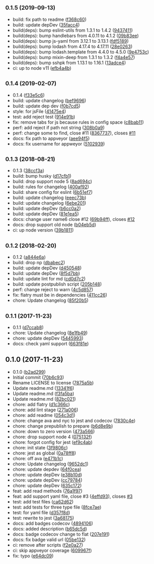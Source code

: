 ## <small>0.1.5 (2019-09-13)</small>

* build: fix path to readme ([f368c60](https://github.com/Scrum/get-cff/commit/f368c60))
* build: update depDev ([35facc4](https://github.com/Scrum/get-cff/commit/35facc4))
* build(deps): bump eslint-utils from 1.3.1 to 1.4.2 ([9437411](https://github.com/Scrum/get-cff/commit/9437411))
* build(deps): bump handlebars from 4.0.11 to 4.1.2 ([09b83ee](https://github.com/Scrum/get-cff/commit/09b83ee))
* build(deps): bump js-yaml from 3.12.1 to 3.13.1 ([fdf5189](https://github.com/Scrum/get-cff/commit/fdf5189))
* build(deps): bump lodash from 4.17.4 to 4.17.11 ([28e0263](https://github.com/Scrum/get-cff/commit/28e0263))
* build(deps): bump lodash.template from 4.4.0 to 4.5.0 ([9e4753c](https://github.com/Scrum/get-cff/commit/9e4753c))
* build(deps): bump mixin-deep from 1.3.1 to 1.3.2 ([f4a4e57](https://github.com/Scrum/get-cff/commit/f4a4e57))
* build(deps): bump sshpk from 1.13.1 to 1.16.1 ([13adce4](https://github.com/Scrum/get-cff/commit/13adce4))
* ci: up to node v11 ([efb4a4b](https://github.com/Scrum/get-cff/commit/efb4a4b))



## <small>0.1.4 (2019-02-07)</small>

* 0.1.4 ([f33e5c6](https://github.com/Scrum/get-cff/commit/f33e5c6))
* build: update changelog ([bef9696](https://github.com/Scrum/get-cff/commit/bef9696))
* build: update dep dev ([f0b7cd5](https://github.com/Scrum/get-cff/commit/f0b7cd5))
* style: for jsFile ([41475e4](https://github.com/Scrum/get-cff/commit/41475e4))
* test: add reject test ([914e91b](https://github.com/Scrum/get-cff/commit/914e91b))
* fix: remove tabs for js because rules in config space ([c8bab11](https://github.com/Scrum/get-cff/commit/c8bab11))
* perf: add reject if path not string ([308b0a9](https://github.com/Scrum/get-cff/commit/308b0a9))
* perf: change some to find, close #11 ([8367737](https://github.com/Scrum/get-cff/commit/8367737)), closes [#11](https://github.com/Scrum/get-cff/issues/11)
* docs: fix path to appveyor ([aee94f5](https://github.com/Scrum/get-cff/commit/aee94f5))
* docs: fix username for appweyor ([5102939](https://github.com/Scrum/get-cff/commit/5102939))



## <small>0.1.3 (2018-08-21)</small>

* 0.1.3 ([38ccf3a](https://github.com/Scrum/get-cff/commit/38ccf3a))
* build: bump husky ([d17cfb1](https://github.com/Scrum/get-cff/commit/d17cfb1))
* build: drop support node 5 ([8ad694c](https://github.com/Scrum/get-cff/commit/8ad694c))
* build: rules for changelog ([400af92](https://github.com/Scrum/get-cff/commit/400af92))
* build: share config for eslint ([6b51ef7](https://github.com/Scrum/get-cff/commit/6b51ef7))
* build: update changelog ([eeec73b](https://github.com/Scrum/get-cff/commit/eeec73b))
* build: update changelog ([6ebe201](https://github.com/Scrum/get-cff/commit/6ebe201))
* build: update depDev ([b6cc0a2](https://github.com/Scrum/get-cff/commit/b6cc0a2))
* build: update depDev ([81e1ea5](https://github.com/Scrum/get-cff/commit/81e1ea5))
* docs: change user name6 close #12 ([69b94ff](https://github.com/Scrum/get-cff/commit/69b94ff)), closes [#12](https://github.com/Scrum/get-cff/issues/12)
* docs: drop support old node ([b04eb5d](https://github.com/Scrum/get-cff/commit/b04eb5d))
* ci: up node version ([39b1811](https://github.com/Scrum/get-cff/commit/39b1811))



## <small>0.1.2 (2018-02-20)</small>

* 0.1.2 ([a844e6a](https://github.com/Scrum/get-cff/commit/a844e6a))
* build: drop np ([dbabec2](https://github.com/Scrum/get-cff/commit/dbabec2))
* build: update depDev ([d450548](https://github.com/Scrum/get-cff/commit/d450548))
* build: update depDev ([8f5d7bb](https://github.com/Scrum/get-cff/commit/8f5d7bb))
* build: update lint for md ([cd0d7c2](https://github.com/Scrum/get-cff/commit/cd0d7c2))
* build: update postpublish script ([205b148](https://github.com/Scrum/get-cff/commit/205b148))
* perf: change reject to warn ([4c5d857](https://github.com/Scrum/get-cff/commit/4c5d857))
* fix: flatry must be in dependencies ([411cc26](https://github.com/Scrum/get-cff/commit/411cc26))
* chore: Update changelog ([85f20b5](https://github.com/Scrum/get-cff/commit/85f20b5))



## <small>0.1.1 (2017-11-23)</small>

* 0.1.1 ([d7ccab8](https://github.com/Scrum/get-cff/commit/d7ccab8))
* chore: Update changelog ([8e1fb49](https://github.com/Scrum/get-cff/commit/8e1fb49))
* chore: update depDev ([5445993](https://github.com/Scrum/get-cff/commit/5445993))
* docs: check yaml support ([663f81e](https://github.com/Scrum/get-cff/commit/663f81e))



## 0.1.0 (2017-11-23)

* 0.1.0 ([b2ad299](https://github.com/Scrum/get-cff/commit/b2ad299))
* Initial commit ([70b6c93](https://github.com/Scrum/get-cff/commit/70b6c93))
* Rename LICENSE to license ([7875a5b](https://github.com/Scrum/get-cff/commit/7875a5b))
* Update readme.md ([13341f6](https://github.com/Scrum/get-cff/commit/13341f6))
* Update readme.md ([f3fa5ba](https://github.com/Scrum/get-cff/commit/f3fa5ba))
* Update readme.md ([82bc021](https://github.com/Scrum/get-cff/commit/82bc021))
* chore: add flatry ([d1c366c](https://github.com/Scrum/get-cff/commit/d1c366c))
* chore: add lint stage ([271a006](https://github.com/Scrum/get-cff/commit/271a006))
* chore: add readme ([054c3d1](https://github.com/Scrum/get-cff/commit/054c3d1))
* chore: change ava and nyc to jest and codecov ([7830c4e](https://github.com/Scrum/get-cff/commit/7830c4e))
* chore: change prepublish to prepare ([b6d8e9b](https://github.com/Scrum/get-cff/commit/b6d8e9b))
* chore: down to zero version ([473a566](https://github.com/Scrum/get-cff/commit/473a566))
* chore: drop support node 4 ([075132f](https://github.com/Scrum/get-cff/commit/075132f))
* chore: forgot config for jest ([ef9c4ab](https://github.com/Scrum/get-cff/commit/ef9c4ab))
* chore: init state ([3f9806c](https://github.com/Scrum/get-cff/commit/3f9806c))
* chore: jest as global ([0a78ff8](https://github.com/Scrum/get-cff/commit/0a78ff8))
* chore: off ava ([e471b1c](https://github.com/Scrum/get-cff/commit/e471b1c))
* chore: Update changelog ([9652dc1](https://github.com/Scrum/get-cff/commit/9652dc1))
* chore: update depdev ([64f0cea](https://github.com/Scrum/get-cff/commit/64f0cea))
* chore: update depDev ([e38b10d](https://github.com/Scrum/get-cff/commit/e38b10d))
* chore: update depDev ([cc79784](https://github.com/Scrum/get-cff/commit/cc79784))
* chore: update depDev ([635c172](https://github.com/Scrum/get-cff/commit/635c172))
* feat: add read methods ([76a1f97](https://github.com/Scrum/get-cff/commit/76a1f97))
* feat: add support yaml file, close #3 ([4effd93](https://github.com/Scrum/get-cff/commit/4effd93)), closes [#3](https://github.com/Scrum/get-cff/issues/3)
* test: add test files ([ca62d62](https://github.com/Scrum/get-cff/commit/ca62d62))
* test: add tests for three type file ([8fce7ae](https://github.com/Scrum/get-cff/commit/8fce7ae))
* test: for yaml file ([d357f8d](https://github.com/Scrum/get-cff/commit/d357f8d))
* test: rewrite to jest ([3a68175](https://github.com/Scrum/get-cff/commit/3a68175))
* docs: add badges codecov ([4894106](https://github.com/Scrum/get-cff/commit/4894106))
* docs: added description ([b65dc5d](https://github.com/Scrum/get-cff/commit/b65dc5d))
* docs: badge codecov change to flat ([207e191](https://github.com/Scrum/get-cff/commit/207e191))
* docs: fix badge valid url ([05be132](https://github.com/Scrum/get-cff/commit/05be132))
* ci: remove after scripts ([f2e0a27](https://github.com/Scrum/get-cff/commit/f2e0a27))
* ci: skip appveyor coverage ([609967f](https://github.com/Scrum/get-cff/commit/609967f))
* fix: typo ([e64dc09](https://github.com/Scrum/get-cff/commit/e64dc09))




